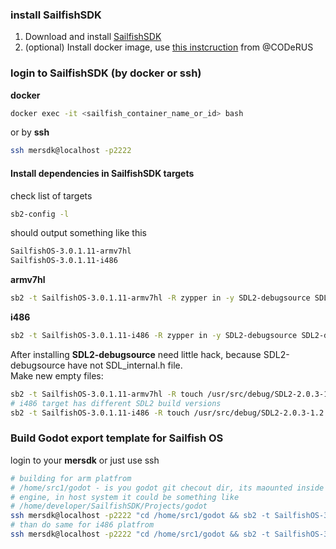 ### install SailfishSDK 
1. Download and install [SailfishSDK](https://sailfishos.org/wiki/Application_SDK)
2. (optional) Install docker image, use [this instcruction](https://github.com/CODeRUS/docker-sailfishos-sdk-local) from @CODeRUS

### login to SailfishSDK (by docker or ssh)
**docker**
```sh
docker exec -it <sailfish_container_name_or_id> bash
```
or by **ssh**
```sh
ssh mersdk@localhost -p2222
```

#### Install dependencies in SailfishSDK targets
check list of targets
```sh
sb2-config -l
```

should output something like this 

```sh
SailfishOS-3.0.1.11-armv7hl
SailfishOS-3.0.1.11-i486
```

**armv7hl**
```sh
sb2 -t SailfishOS-3.0.1.11-armv7hl -R zypper in -y SDL2-debugsource SDL2-devel libaudioresource-devel pulseaudio-devel openssl-devel libwebp-devel libvpx-devel wayland-devel libpng-devel scons
```

**i486**
```sh
sb2 -t SailfishOS-3.0.1.11-i486 -R zypper in -y SDL2-debugsource SDL2-devel libaudioresource-devel pulseaudio-devel openssl-devel libwebp-devel libvpx-devel wayland-devel libpng-devel scons
```

Аfter installing **SDL2-debugsource** need little hack, because SDL2-debugsource have not SDL_internal.h file.  
Make new empty files:
```sh
sb2 -t SailfishOS-3.0.1.11-armv7hl -R touch /usr/src/debug/SDL2-2.0.3-1.3.2.jolla.arm/src/SDL_internal.h
# i486 target has different SDL2 build versions
sb2 -t SailfishOS-3.0.1.11-i486 -R touch /usr/src/debug/SDL2-2.0.3-1.2.3.jolla.i386/src/SDL_internal.h
```

### Build Godot export template for Sailfish OS
login to your **mersdk** or just use ssh

```sh
# building for arm platfrom
# /home/src1/godot - is you godot git checout dir, its maounted inside build 
# engine, in host system it could be something like 
# /home/developer/SailfishSDK/Projects/godot
ssh mersdk@localhost -p2222 "cd /home/src1/godot && sb2 -t SailfishOS-3.0.1.11-armv7hl scons arch=arm platform=sailfish tools=no bits=32 target=release\""  
# than do same for i486 platfrom
ssh mersdk@localhost -p2222 "cd /home/src1/godot && sb2 -t SailfishOS-3.0.1.11-i486 scons arch=x86 platform=sailfish tools=no bits=32 target=release\""  
```